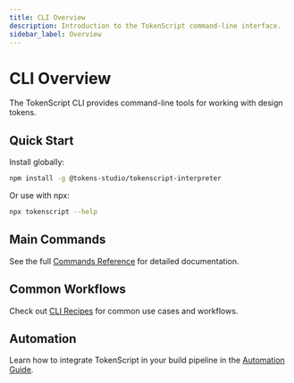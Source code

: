 ```yaml
---
title: CLI Overview
description: Introduction to the TokenScript command-line interface.
sidebar_label: Overview
---
```


# CLI Overview

The TokenScript CLI provides command-line tools for working with design tokens.

## Quick Start

Install globally:

```bash
npm install -g @tokens-studio/tokenscript-interpreter
```

Or use with npx:

```bash
npx tokenscript --help
```

## Main Commands

See the full [Commands Reference](./commands) for detailed documentation.

## Common Workflows

Check out [CLI Recipes](./recipes) for common use cases and workflows.

## Automation

Learn how to integrate TokenScript in your build pipeline in the [Automation Guide](./automation).

